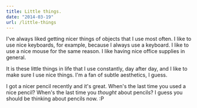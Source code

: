 ```yaml
---
title: Little things.
date: "2014-03-19"
url: /little-things
---
```



I've always liked getting nicer things of objects that I use most often. I like to
use nice keyboards, for example, because I always use a keyboard. I like to use a
nice mouse for the same reason. I like having nice office supplies in general.

It is these little things in life that I use constantly, day after day, and
I like to make sure I use nice things. I'm a fan of subtle aesthetics, I guess.

I got a nicer pencil recently and it's great. When's the last time you used
a nice pencil? When's the last time you *thought* about pencils? I guess
you should be thinking about pencils now. :P

